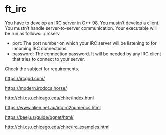 # ft_irc

You have to develop an IRC server in C++ 98.
You mustn’t develop a client.
You mustn’t handle server-to-server communication.
Your executable will be run as follows:
./ircserv <port> <password>
- port: The port number on which your IRC server will be listening to for incoming
IRC connections.
- password: The connection password. It will be needed by any IRC client that tries
to connect to your server.

Check the subject for requirements.

https://ircgod.com/

https://modern.ircdocs.horse/

http://chi.cs.uchicago.edu/chirc/index.html

https://www.alien.net.au/irc/irc2numerics.html

https://beej.us/guide/bgnet/html/

http://chi.cs.uchicago.edu/chirc/irc_examples.html
